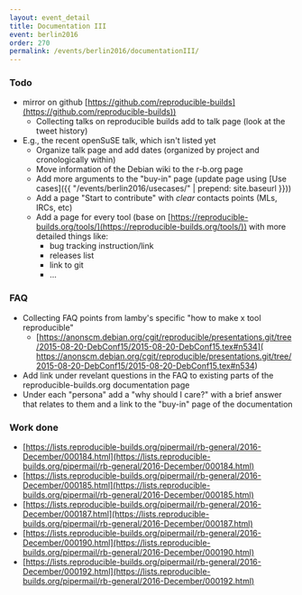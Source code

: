 ```yaml
---
layout: event_detail
title: Documentation III
event: berlin2016
order: 270
permalink: /events/berlin2016/documentationIII/
---
```


### Todo
 * mirror on github [https://github.com/reproducible-builds](https://github.com/reproducible-builds))
   * Collecting talks on reproducible builds add to talk page (look at the tweet history)
 * E.g., the recent openSuSE talk, which isn't listed yet
   * Organize talk page and add dates (organized by project and cronologically within)
   * Move information of the Debian wiki to the r-b.org page
   * Add more arguments to the "buy-in" page (update page using [Use cases]({{ "/events/berlin2016/usecases/" | prepend: site.baseurl }}))
   * Add a page "Start to contribute" with *clear* contacts points (MLs, IRCs, etc)
   * Add a page for every tool (base on [https://reproducible-builds.org/tools/](https://reproducible-builds.org/tools/)) with more detailed things like:
      * bug tracking instruction/link
      * releases list
      * link to git
      * ...

### FAQ
 * Collecting FAQ points from lamby's specific "how to make x tool reproducible" 
   * [https://anonscm.debian.org/cgit/reproducible/presentations.git/tree/2015-08-20-DebConf15/2015-08-20-DebConf15.tex#n534]( https://anonscm.debian.org/cgit/reproducible/presentations.git/tree/2015-08-20-DebConf15/2015-08-20-DebConf15.tex#n534)
 * Add link under revelant questions in the FAQ to existing parts of the reproducible-builds.org documentation page
 *  Under each "persona" add a "why should I care?" with a brief answer that relates to them and a link to the "buy-in" page of the documentation
	
### Work done

 * [https://lists.reproducible-builds.org/pipermail/rb-general/2016-December/000184.html](https://lists.reproducible-builds.org/pipermail/rb-general/2016-December/000184.html)
 * [https://lists.reproducible-builds.org/pipermail/rb-general/2016-December/000185.html](https://lists.reproducible-builds.org/pipermail/rb-general/2016-December/000185.html)
 * [https://lists.reproducible-builds.org/pipermail/rb-general/2016-December/000187.html](https://lists.reproducible-builds.org/pipermail/rb-general/2016-December/000187.html)
 * [https://lists.reproducible-builds.org/pipermail/rb-general/2016-December/000190.html](https://lists.reproducible-builds.org/pipermail/rb-general/2016-December/000190.html)
 * [https://lists.reproducible-builds.org/pipermail/rb-general/2016-December/000192.html](https://lists.reproducible-builds.org/pipermail/rb-general/2016-December/000192.html)

